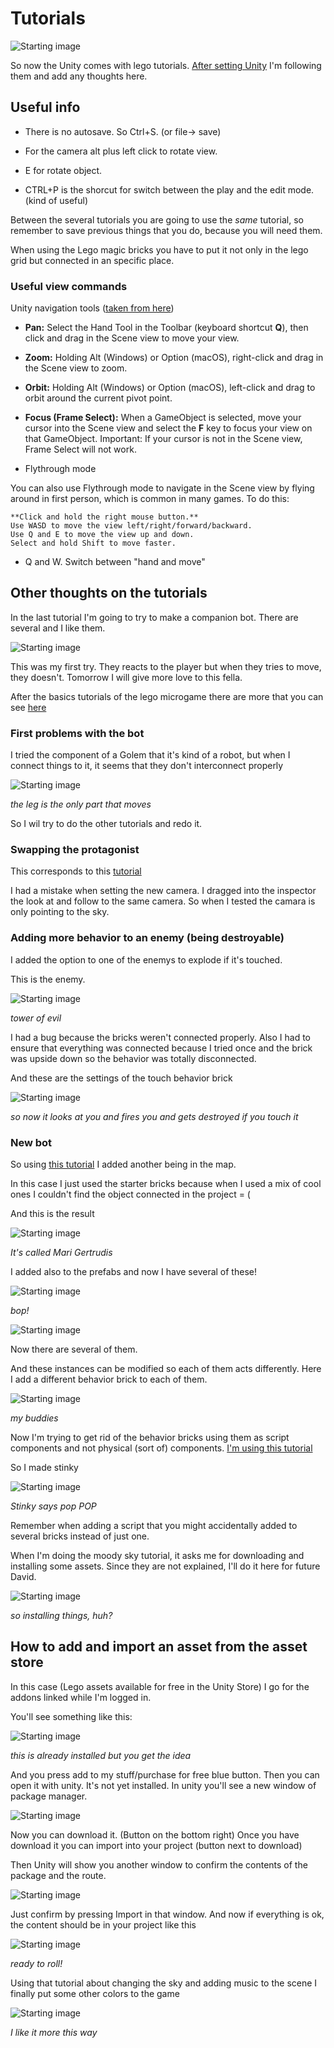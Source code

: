 # Tutorials

![Starting image](https://raw.githubusercontent.com/d-prieto/davidlearnsunity/main/Starting/images/Captura004.JPG)

So now the Unity comes with lego tutorials. [After setting Unity](Setting%20Unity.md) I'm following them and add any thoughts here.

## Useful info

* There is no autosave. So Ctrl+S. (or file-> save)

* For the camera alt plus left click to rotate view.

* E for rotate object.

* CTRL+P is the shorcut for switch between the play and the edit mode. (kind of useful)

Between the several tutorials you are going to use the _same_ tutorial, so remember to save previous things that you do, because you will need them.

When using the Lego magic bricks you have to put it not only in the lego grid but connected in an specific place.

### Useful view commands

Unity navigation tools ([taken from here](https://learn.unity.com/tutorial/creating-with-lego-tools#5f919faeedbc2a00222cd95b))

*    **Pan:** Select the Hand Tool in the Toolbar (keyboard shortcut **Q**), then click and drag in the Scene view to move your view.

*    **Zoom:** Holding Alt (Windows) or Option (macOS), right-click and drag in the Scene view to zoom.

*    **Orbit:** Holding Alt (Windows) or Option (macOS), left-click and drag to orbit around the current pivot point.

*    **Focus (Frame Select):** When a GameObject is selected, move your cursor into the Scene  view and select the **F** key to focus your view on that GameObject. Important: If your cursor is not in the Scene view, Frame Select will not work.


* Flythrough mode

You can also use Flythrough mode to navigate in the Scene view by flying around in first person, which is common in many games. To do this:

    **Click and hold the right mouse button.**
    Use WASD to move the view left/right/forward/backward.
    Use Q and E to move the view up and down.
    Select and hold Shift to move faster.

* Q and W. Switch between "hand and move"



## Other thoughts on the tutorials

In the last tutorial I'm going to try to make a companion bot. There are several and I like them.

![Starting image](https://raw.githubusercontent.com/d-prieto/davidlearnsunity/main/Starting/images/Captura005.JPG)

This was my first try. They reacts to the player but when they tries to move, they doesn't. Tomorrow I will give more love to this fella.

After the basics tutorials of the lego microgame there are more that you can see [here](https://learn.unity.com/project/lego-template?signup=true)

### First problems with the bot

I tried the component of a Golem that it's kind of a robot, but when I connect things to it, it seems that they don't interconnect properly

![Starting image](https://raw.githubusercontent.com/d-prieto/davidlearnsunity/main/Starting/images/Captura006.JPG)

_the leg is the only part that moves_

So I wil try to do the other tutorials and redo it.


### Swapping the protagonist

This corresponds to this [tutorial](https://learn.unity.com/tutorial/lego-r-mod-change-the-player-minifig)

I had a mistake when setting the new camera. I dragged into the inspector the look at and follow to the same camera. So when I tested the camara is only pointing to the sky.


### Adding more behavior to an enemy (being destroyable)

I added the option to one of the enemys to explode if it's touched.

This is the enemy.

![Starting image](https://raw.githubusercontent.com/d-prieto/davidlearnsunity/main/Starting/images/Captura007.JPG)

_tower of evil_

I had a bug because the bricks weren't connected properly. Also I had to ensure that everything was connected because I tried once and the brick was upside down so the behavior was totally disconnected.

And these are the settings of the touch behavior brick

![Starting image](https://raw.githubusercontent.com/d-prieto/davidlearnsunity/main/Starting/images/Captura008.JPG)

_so now it looks at you and fires you and gets destroyed if you touch it_


### New bot

So using [this tutorial](https://learn.unity.com/tutorial/lego-r-mod-build-your-own-enemy?uv=2019.4&projectId=5f3cfedbedbc2a002093abe3#5f3d0ca9edbc2a0020e35d17) I added another being in the map.

In this case I just used the starter bricks because when I used a mix of cool ones I couldn't find the object connected in the project = (

And this is the result

![Starting image](https://raw.githubusercontent.com/d-prieto/davidlearnsunity/main/Starting/images/Captura009.JPG)

_It's called Mari Gertrudis_

I added also to the prefabs and now I have several of these!

![Starting image](https://raw.githubusercontent.com/d-prieto/davidlearnsunity/main/Starting/images/Captura009b.JPG)

_bop!_

![Starting image](https://raw.githubusercontent.com/d-prieto/davidlearnsunity/main/Starting/images/Captura010.JPG)

Now there are several of them.

And these instances can be modified so each of them acts differently. Here I add a different behavior brick to each of them.

![Starting image](https://raw.githubusercontent.com/d-prieto/davidlearnsunity/main/Starting/images/Captura011.JPG)

_my buddies_

Now I'm trying to get rid of the behavior bricks using them as script components and not physical (sort of) components. [I'm using this tutorial](https://learn.unity.com/tutorial/lego-mod-behavior-beyond-bricks)

So I made stinky

![Starting image](https://raw.githubusercontent.com/d-prieto/davidlearnsunity/main/Starting/images/Captura012.JPG)

_Stinky says pop POP_

Remember when adding a script that you might accidentally added to several bricks instead of just one.

When I'm doing the moody sky tutorial, it asks me for downloading and installing some assets. Since they are not explained, I'll do it here for future David.

![Starting image](https://raw.githubusercontent.com/d-prieto/davidlearnsunity/main/Starting/images/Captura013.JPG)

_so installing things, huh?_

## How to add and import an asset from the asset store

In this case (Lego assets available for free in the Unity Store) I go for the addons linked while I'm logged in.

You'll see something like this:

![Starting image](https://raw.githubusercontent.com/d-prieto/davidlearnsunity/main/Starting/images/Captura014.JPG)

_this is already installed but you get the idea_

And you press add to my stuff/purchase for free blue button.  Then you can open it with unity. It's not yet installed. In unity you'll see a new window of package manager.

![Starting image](https://raw.githubusercontent.com/d-prieto/davidlearnsunity/main/Starting/images/Captura015.JPG)

Now you can download it. (Button on the bottom right) Once you have download it you can import into your project (button next to download)

Then Unity will show you another window to confirm the contents of the package and the route.

![Starting image](https://raw.githubusercontent.com/d-prieto/davidlearnsunity/main/Starting/images/Captura016.JPG)

Just confirm by pressing Import in that window. And now if everything is ok, the content should be in your project like this

![Starting image](https://raw.githubusercontent.com/d-prieto/davidlearnsunity/main/Starting/images/Captura017.JPG)

_ready to roll!_

Using that tutorial about changing the sky and adding music to the scene I finally put some other colors to the game

![Starting image](https://raw.githubusercontent.com/d-prieto/davidlearnsunity/main/Starting/images/Captura018.JPG)

_I like it more this way_
